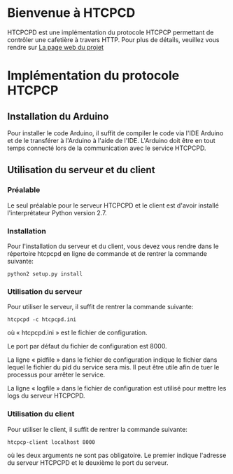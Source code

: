 Bienvenue à HTCPCD
==================

HTCPCPD est une implémentation du protocole HTCPCP permettant de
contrôler une cafetière à travers HTTP. Pour plus de détails, veuillez
vous rendre sur [La page web du projet](http://gelendir.github.com/htcpcpd/)

Implémentation du protocole HTCPCP
==================================

Installation du Arduino
-----------------------
Pour installer le code Arduino, il suffit de compiler le code via l'IDE Arduino
et de le transférer à l'Arduino à l'aide de l'IDE. L'Arduino doit être en tout
temps connecté lors de la communication avec le service HTCPCPD.

Utilisation du serveur et du client
------------------------------------

### Préalable ###

Le seul préalable pour le serveur HTCPCPD et le client est d'avoir installé
l'interprétateur Python version 2.7.

### Installation ###

Pour l'installation du serveur et du client, vous devez vous rendre dans le 
répertoire htcpcpd en ligne de commande et de rentrer la commande suivante:

	python2 setup.py install

### Utilisation du serveur ###

Pour utiliser le serveur, il suffit de rentrer la commande suivante:
	
	htcpcpd -c htcpcpd.ini

où « htcpcpd.ini » est le fichier de configuration.

Le port par défaut du fichier de configuration est 8000.

La ligne « pidfile » dans le fichier de configuration indique le fichier dans 
lequel le fichier du pid du service sera mis. Il peut être utile afin de tuer
le processus pour arrêter le service.

La ligne « logfile » dans le fichier de configuration est utilisé pour mettre 
les logs du serveur HTCPCPD.

### Utilisation du client ###

Pour utiliser le client, il suffit de rentrer la commande suivante:

	htcpcp-client localhost 8000

où les deux arguments ne sont pas obligatoire. Le premier indique l'adresse du
serveur HTCPCPD et le deuxième le port du serveur.

